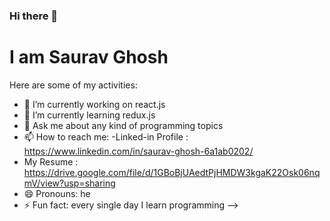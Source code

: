### Hi there 👋

# I am Saurav Ghosh

Here are some of my activities:

- 🔭 I’m currently working on react.js
- 🌱 I’m currently learning redux.js
- 💬 Ask me about any kind of programming topics
- 📫 How to reach me:
-Linked-in Profile : https://www.linkedin.com/in/saurav-ghosh-6a1ab0202/
- My Resume : https://drive.google.com/file/d/1GBoBjUAedtPjHMDW3kgaK22Osk06nqmV/view?usp=sharing
- 😄 Pronouns: he
- ⚡ Fun fact: every single day I learn programming 
-->
